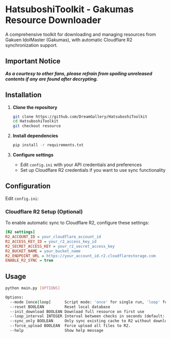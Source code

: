 # HatsuboshiToolkit - Gakumas Resource Downloader

A comprehensive toolkit for downloading and managing resources from Gakuen IdolMaster (Gakumas), with automatic Cloudflare R2 synchronization support.

## Important Notice

***As a courtesy to other fans, please refrain from spoiling unreleased contents if any are found after decrypting.***

## Installation

1. **Clone the repository**
   ```bash
   git clone https://github.com/DreamGallery/HatsuboshiToolkit
   cd HatsuboshiToolkit
   git checkout resource
   ```

2. **Install dependencies**
   ```bash
   pip install -r requirements.txt
   ```

3. **Configure settings**
   - Edit `config.ini` with your API credentials and preferences
   - Set up Cloudflare R2 credentials if you want to use sync functionality

## Configuration
Edit `config.ini`:

### Cloudflare R2 Setup (Optional)

To enable automatic sync to Cloudflare R2, configure these settings:

```ini
[R2 settings]
R2_ACCOUNT_ID = your_cloudflare_account_id
R2_ACCESS_KEY_ID = your_r2_access_key_id
R2_SECRET_ACCESS_KEY = your_r2_secret_access_key
R2_BUCKET_NAME = your_bucket_name
R2_ENDPOINT_URL = https://your_account_id.r2.cloudflarestorage.com
ENABLE_R2_SYNC = true
```

## Usage

```bash
python main.py [OPTIONS]

Options:
  --mode [once|loop]      Script mode: 'once' for single run, 'loop' for continuous monitoring
  --reset BOOLEAN         Reset local database
  --init_download BOOLEAN Download full resource on first use
  --loop_interval INTEGER Interval between checks in seconds (default: 600)
  --sync_only BOOLEAN     Only sync existing cache to R2 without downloading
  --force_upload BOOLEAN  Force upload all files to R2.
  --help                  Show help message
```